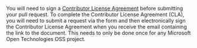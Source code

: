 You will need to sign a <a href="https://cla.msopentech.com/">Contributor License Agreement</a> before submitting your pull request. To complete the Contributor License Agreement (CLA), you will need to submit a request via the form and then electronically sign the Contributor License Agreement when you receive the email containing the link to the document. This needs to only be done once for any Microsoft Open Technologies OSS project. 
